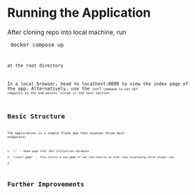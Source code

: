# Running the Application

After cloning repo into local machine, run 

<code> docker compose up <code> 

at the root directory
  
In a local browser, head to localhost:8000 to view the index page of the app. Alternatively, use the <code>curl<code> 
command to set GET requests to the end-points listed in the next section. 
  
# Basic Structure
  
  The application is a simple Flask app that exposes three main endpoints:
  
    1. '/' -- Home page that (Re) Initializes Database 
  
    2. '/start-game' -- This starts a new game of war and returns an html view displaying which player one
  
    3. 


# Further Improvements
